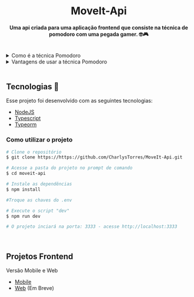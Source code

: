 <h1 align="center">
    <br>
    MoveIt-Api
</h1>
<h4 align="center">
    Uma api criada para uma aplicação frontend que consiste na técnica de pomodoro com uma pegada gamer. 🤓🎮
</h4>
<br>
<details>
    <summary>Como é a técnica Pomodoro</summary>

  ```
  Pomodoro significa tomate em italiano. A fruta faz alusão ao tempo durante o qual você pode fazer determinada tarefa.
  Cada pomodoro é dividido em quatro pomodoris, e cada um destes equivale a 30 minutos.

  O método Pomodoro é simples e dura (n) horas. Primeiro, você realiza uma atividade durante 25 minutos.
  Quando acabar o tempo, descansa 5 minutos. Assim sucessivamente até que complete as (n) horas.

  O conceito do Pomodoro é que a pessoa que vai estudar ou executar uma tarefa demore, exatamente, 25 minutos.
  Concluindo-a ou não, ele deve parar e descansar 5 minutos.
  ```
</details>

<details>
    <summary>Vantagens de usar a técnica Pomodoro</summary>

  ```
  - Alivia a ansiedade;
  - Aumenta o foco e a concentração por meio da redução das interrupções.
  - Aumenta a conscientização das decisões.
  - Aumenta a motivação e mantém-na constante.
  - Reforça a determinação para atingir os objetivos.
  - Melhora o processo de trabalho ou estudo.
  - Reforça sua determinação de continuar a aplicar-se em face de complexas situações.
  ```
</details>
<br>

## Tecnologias 🚀
Esse projeto foi desenvolvido com as seguintes tecnologias:
- [NodeJS](https://nodejs.org/en/)
- [Typescript](https://www.typescriptlang.org/)
- [Typeorm](https://typeorm.org/)

### Como utilizar o projeto
```bash
# Clone o repositório
$ git clone https://https://github.com/CharlysTorres/MoveIt-Api.git

# Acesse a pasta do projeto no prompt de comando
$ cd moveit-api

# Instale as dependências
$ npm install

#Troque as chaves do .env

# Execute o script "dev"
$ npm run dev

# O projeto inciará na porta: 3333 - acesse http://localhost:3333
```
<br>

## Projetos Frontend
Versão Mobile e Web
- [Mobile](https://https://github.com/CharlysTorres/MoveIt-Mobile)
- [Web](https://https://github.com/CharlysTorres) (Em Breve)
